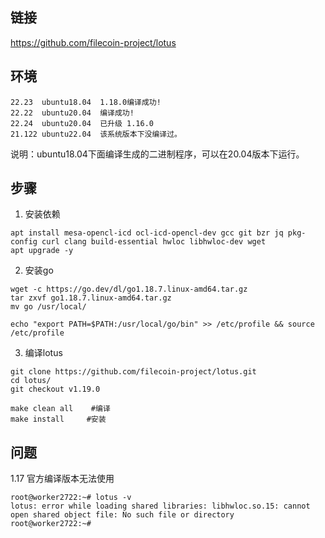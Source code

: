 ## 链接
https://github.com/filecoin-project/lotus

## 环境
```
22.23  ubuntu18.04  1.18.0编译成功!
22.22  ubuntu20.04  编译成功!
22.24  ubuntu20.04  已升级 1.16.0
21.122 ubuntu22.04  该系统版本下没编译过。
```

说明：ubuntu18.04下面编译生成的二进制程序，可以在20.04版本下运行。  


## 步骤
1. 安装依赖
```
apt install mesa-opencl-icd ocl-icd-opencl-dev gcc git bzr jq pkg-config curl clang build-essential hwloc libhwloc-dev wget
apt upgrade -y
```

2. 安装go
```
wget -c https://go.dev/dl/go1.18.7.linux-amd64.tar.gz
tar zxvf go1.18.7.linux-amd64.tar.gz
mv go /usr/local/

echo "export PATH=$PATH:/usr/local/go/bin" >> /etc/profile && source /etc/profile
```

3. 编译lotus
```
git clone https://github.com/filecoin-project/lotus.git
cd lotus/
git checkout v1.19.0

make clean all    #编译
make install     #安装
```

## 问题
1.17 官方编译版本无法使用
```
root@worker2722:~# lotus -v
lotus: error while loading shared libraries: libhwloc.so.15: cannot open shared object file: No such file or directory
root@worker2722:~# 
```
